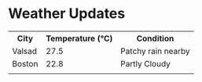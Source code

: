# Weather Updates

<!-- WEATHER-UPDATE-START -->
<table><tr><th>City</th><th>Temperature (°C)</th><th>Condition</th></tr><tr><td>Valsad</td><td>27.5</td><td>Patchy rain nearby</td></tr><tr><td>Boston</td><td>22.8</td><td>Partly Cloudy</td></tr><tr><td></td><td></td><td></td></tr></table>
<!-- WEATHER-UPDATE-END -->
